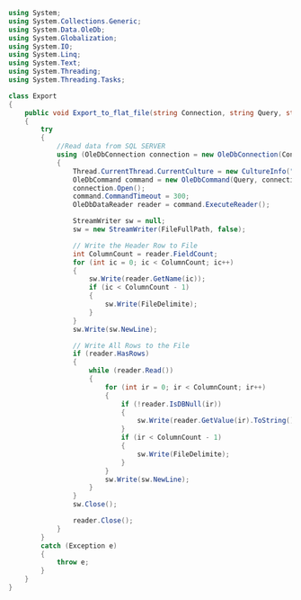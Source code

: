 ﻿```c#
using System;
using System.Collections.Generic;
using System.Data.OleDb;
using System.Globalization;
using System.IO;
using System.Linq;
using System.Text;
using System.Threading;
using System.Threading.Tasks;

class Export
{
    public void Export_to_flat_file(string Connection, string Query, string FileFullPath, string FileDelimite)
    {
        try
        {
            //Read data from SQL SERVER
            using (OleDbConnection connection = new OleDbConnection(Connection))
            {
                Thread.CurrentThread.CurrentCulture = new CultureInfo("en-US", false);
                OleDbCommand command = new OleDbCommand(Query, connection);
                connection.Open();
                command.CommandTimeout = 300;
                OleDbDataReader reader = command.ExecuteReader();

                StreamWriter sw = null;
                sw = new StreamWriter(FileFullPath, false);

                // Write the Header Row to File
                int ColumnCount = reader.FieldCount;
                for (int ic = 0; ic < ColumnCount; ic++)
                {
                    sw.Write(reader.GetName(ic));
                    if (ic < ColumnCount - 1)
                    {
                        sw.Write(FileDelimite);
                    }
                }
                sw.Write(sw.NewLine);

                // Write All Rows to the File
                if (reader.HasRows)
                {
                    while (reader.Read())
                    {
                        for (int ir = 0; ir < ColumnCount; ir++)
                        {
                            if (!reader.IsDBNull(ir))
                            {
                                sw.Write(reader.GetValue(ir).ToString());
                            }
                            if (ir < ColumnCount - 1)
                            {
                                sw.Write(FileDelimite);
                            }
                        }
                        sw.Write(sw.NewLine);
                    }
                }
                sw.Close();

                reader.Close();
            }
        }
        catch (Exception e)
        {
            throw e;
        }
    }
}
```
